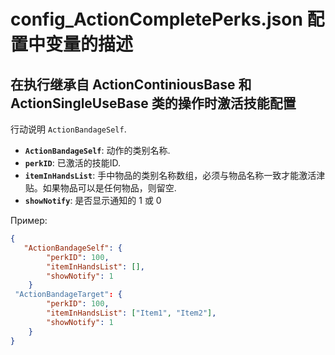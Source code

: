 # config_ActionCompletePerks.json 配置中变量的描述
## 在执行继承自 ActionContiniousBase 和 ActionSingleUseBase 类的操作时激活技能配置
行动说明 `ActionBandageSelf`.

- **`ActionBandageSelf`**: 动作的类别名称.
- **`perkID`**: 已激活的技能ID.
- **`itemInHandsList`**: 手中物品的类别名称数组，必须与物品名称一致才能激活津贴。如果物品可以是任何物品，则留空.
- **`showNotify`**: 是否显示通知的  1 或 0

Пример:

```json
{
   "ActionBandageSelf": {
        "perkID": 100,
        "itemInHandsList": [],
        "showNotify": 1
    }
 "ActionBandageTarget": {
        "perkID": 100,
        "itemInHandsList": ["Item1", "Item2"],
        "showNotify": 1
    }
}
